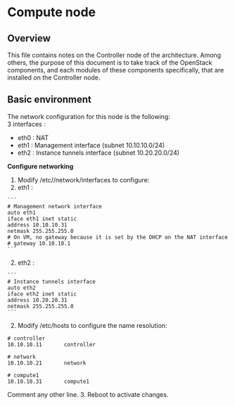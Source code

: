 # Compute node

## Overview

This file contains notes on the Controller node of the architecture. Among others, the purpose of this document is to take track of the OpenStack components, and each modules of these components specifically, that are installed on the Controller node.

## Basic environment

The network configuration for this node is the following:  
3 interfaces :

- eth0 : NAT
- eth1 : Management interface (subnet 10.10.10.0/24)
- eth2 : Instance tunnels interface (subnet 10.20.20.0/24)

**Configure networking**

1. Modify /etc//network/interfaces to configure:
  1. eth1 :
  
    ```
    # Management network interface
    auto eth1
    iface eth1 inet static
    address 10.10.10.31
    netmask 255.255.255.0
    # On VM, no gateway because it is set by the DHCP on the NAT interface
    # gateway 10.10.10.1
    ```
  2. eth2 :
  
    ```
    # Instance tunnels interface
    auto eth2
    iface eth2 inet static
    address 10.20.20.31
    netmask 255.255.255.0
    ```
2. Modify /etc/hosts to configure the name resolution:

  ```
  # controller
  10.10.10.11       controller

  # network
  10.10.10.21       network

  # compute1
  10.10.10.31       compute1
  ```  
  Comment any other line.
3. Reboot to activate changes.
